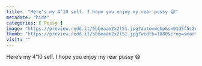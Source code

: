 ```yaml
---
title:  "Here’s my 4’10 self. I hope you enjoy my rear pussy 😅"
metadate: "hide"
categories: [ Pussy ]
image: "https://preview.redd.it/5bbeaam2x2l51.jpg?auto=webp&s=01d5f5c2cf1fb4a3957f75c4720c0ab591adb34c"
thumb: "https://preview.redd.it/5bbeaam2x2l51.jpg?width=1080&crop=smart&auto=webp&s=543390b6eef26aed912e3841875d3c742acfe5cb"
visit: ""
---
```

Here’s my 4’10 self. I hope you enjoy my rear pussy 😅
